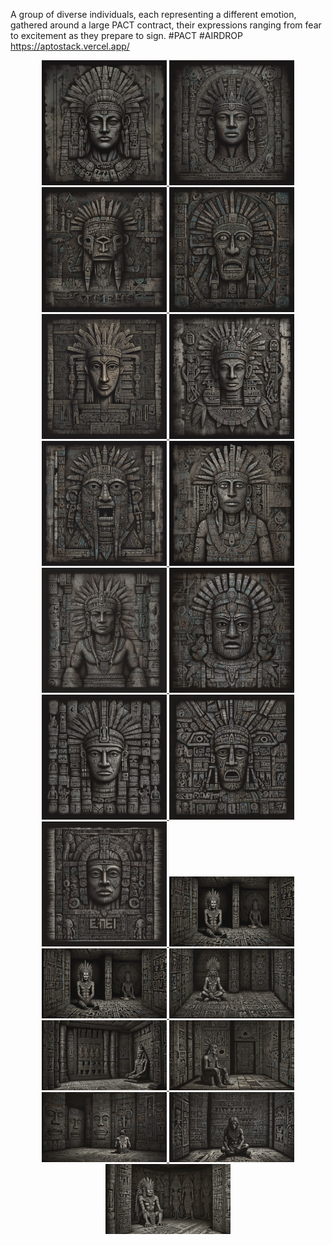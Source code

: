 A group of diverse individuals, each representing a different emotion, gathered around a large PACT contract, their expressions ranging from fear to excitement as they prepare to sign. #PACT #AIRDROP
https://aptostack.vercel.app/
<div align="center">
  <a href="https://aptostack.vercel.app/">
    <img src="https://github.com/De-kern/aptostack/blob/main/frontend/assets/placeholders/Aptosteck_de_01.jpg" alt="Aptostack" width="200">
  </a>
    <a href="https://aptostack.vercel.app/">
    <img src="https://github.com/De-kern/aptostack/blob/main/frontend/assets/placeholders/Aptosteck_de_02.jpg" alt="Aptostack" width="200">
  </a>
    <a href="https://aptostack.vercel.app/">
    <img src="https://github.com/De-kern/aptostack/blob/main/frontend/assets/placeholders/Aptosteck_de_03.jpg" alt="Aptostack" width="200">
  </a>
    <a href="https://aptostack.vercel.app/">
    <img src="https://github.com/De-kern/aptostack/blob/main/frontend/assets/placeholders/Aptosteck_de_04.jpg" alt="Aptostack" width="200">
  </a>
    <a href="https://aptostack.vercel.app/">
    <img src="https://github.com/De-kern/aptostack/blob/main/frontend/assets/placeholders/Aptosteck_de_05.jpg" alt="Aptostack" width="200">
  </a>
    <a href="https://aptostack.vercel.app/">
    <img src="https://github.com/De-kern/aptostack/blob/main/frontend/assets/placeholders/Aptosteck_de_06.jpg" alt="Aptostack" width="200">
  </a>
    <a href="https://aptostack.vercel.app/">
    <img src="https://github.com/De-kern/aptostack/blob/main/frontend/assets/placeholders/Aptosteck_de_07.jpg" alt="Aptostack" width="200">
  </a>
    <a href="https://aptostack.vercel.app/">
    <img src="https://github.com/De-kern/aptostack/blob/main/frontend/assets/placeholders/Aptosteck_de_08.jpg" alt="Aptostack" width="200">
  </a>
    <a href="https://aptostack.vercel.app/">
    <img src="https://github.com/De-kern/aptostack/blob/main/frontend/assets/placeholders/Aptosteck_de_09.jpg" alt="Aptostack" width="200">
  </a>
    <a href="https://aptostack.vercel.app/">
    <img src="https://github.com/De-kern/aptostack/blob/main/frontend/assets/placeholders/Aptosteck_de_10.jpg" alt="Aptostack" width="200">
  </a>
    <a href="https://aptostack.vercel.app/">
    <img src="https://github.com/De-kern/aptostack/blob/main/frontend/assets/placeholders/Aptosteck_de_11.jpg" alt="Aptostack" width="200">
  </a>
    <a href="https://aptostack.vercel.app/">
    <img src="https://github.com/De-kern/aptostack/blob/main/frontend/assets/placeholders/Aptosteck_de_12.jpg" alt="Aptostack" width="200">
  </a>
    <a href="https://aptostack.vercel.app/">
    <img src="https://github.com/De-kern/aptostack/blob/main/frontend/assets/placeholders/Aptosteck_de_13.jpg" alt="Aptostack" width="200">
  </a>
 <a href="https://aptostack.vercel.app/">
    <img src="https://github.com/De-kern/aptostack/blob/main/frontend/assets/placeholders/Aptosteck_de_bg_01.jpg" alt="Aptostack" width="200">
  </a>
  <a href="https://aptostack.vercel.app/">
    <img src="https://github.com/De-kern/aptostack/blob/main/frontend/assets/placeholders/Aptosteck_de_bg_01.jpg" alt="Aptostack" width="200">
  </a>
  <a href="https://aptostack.vercel.app/">
    <img src="https://github.com/De-kern/aptostack/blob/main/frontend/assets/placeholders/Aptosteck_de_bg_02.jpg" alt="Aptostack" width="200">
  </a>
  <a href="https://aptostack.vercel.app/">
    <img src="https://github.com/De-kern/aptostack/blob/main/frontend/assets/placeholders/Aptosteck_de_bg_03.jpg" alt="Aptostack" width="200">
  </a>
  <a href="https://aptostack.vercel.app/">
    <img src="https://github.com/De-kern/aptostack/blob/main/frontend/assets/placeholders/Aptosteck_de_bg_04.jpg" alt="Aptostack" width="200">
  </a>
  <a href="https://aptostack.vercel.app/">
    <img src="https://github.com/De-kern/aptostack/blob/main/frontend/assets/placeholders/Aptosteck_de_bg_05.jpg" alt="Aptostack" width="200">
  </a>
  <a href="https://aptostack.vercel.app/">
    <img src="https://github.com/De-kern/aptostack/blob/main/frontend/assets/placeholders/Aptosteck_de_bg_06.jpg" alt="Aptostack" width="200">
  </a>
  <a href="https://aptostack.vercel.app/">
    <img src="https://github.com/De-kern/aptostack/blob/main/frontend/assets/placeholders/Aptosteck_de_bg_07.jpg" alt="Aptostack" width="200">
  </a>
</div>

